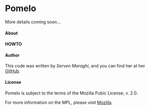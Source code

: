 # Pomelo

More details coming soon...

#### About

#### HOWTO

#### Author

This code was written by _Serven Maraghi_, and you can find her at
her [GitHub](https://github.com/smaraghi/).

#### License

Pomelo is subject to the terms of the Mozilla Pubic License, v. 2.0.

For more information on the MPL, please visit [Mozilla](http://mozilla.org/MPL/2.0/).
